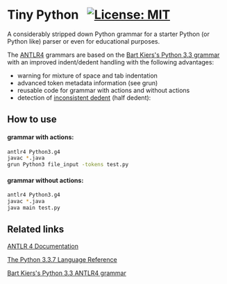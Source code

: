 # Tiny Python &nbsp; [![License: MIT](https://img.shields.io/badge/License-MIT-yellow.svg)](https://opensource.org/licenses/MIT)

A considerably stripped down Python grammar for a starter Python (or Python like) parser or even for educational purposes. 

The [ANTLR4](https://www.antlr.org/) grammars are based on the [Bart Kiers's Python 3.3 grammar](https://github.com/bkiers/python3-parser) with an improved indent/dedent handling with the following advantages:
-  warning for mixture of space and tab indentation
-  advanced token metadata information (see grun)
-  reusable code for grammar with actions and without actions
-  detection of [inconsistent dedent](https://python.readthedocs.io/en/latest/reference/lexical_analysis.html#indentation) (half dedent):


## How to use
#### grammar with actions:
```bash
antlr4 Python3.g4
javac *.java
grun Python3 file_input -tokens test.py
```

#### grammar without actions:
```bash
antlr4 Python3.g4
javac *.java
java main test.py
```

## Related links

[ANTLR 4 Documentation](https://github.com/antlr/antlr4/blob/4.7.2/doc/index.md)

[The Python 3.3.7 Language Reference](https://docs.python.org/3.3/reference/grammar.html)

[Bart Kiers's Python 3.3 ANTLR4 grammar](https://github.com/bkiers/python3-parser)


